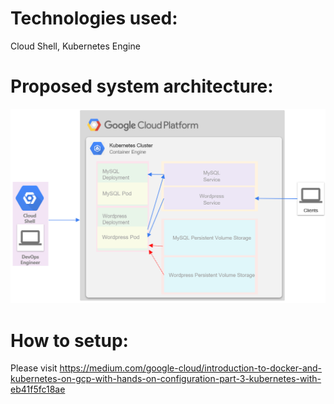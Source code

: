 # Technologies used:  
Cloud Shell, Kubernetes Engine

# Proposed system architecture:
![image](https://github.com/manbobo2002/wordpress-k8s/blob/master/solution-diagram.PNG)  


# How to setup:  
Please visit https://medium.com/google-cloud/introduction-to-docker-and-kubernetes-on-gcp-with-hands-on-configuration-part-3-kubernetes-with-eb41f5fc18ae
